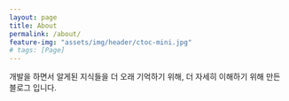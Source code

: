 ```yaml
---
layout: page
title: About
permalink: /about/
feature-img: "assets/img/header/ctoc-mini.jpg"
# tags: [Page]
---
```


개발을 하면서 알게된 지식들을 더 오래 기억하기 위해, 더 자세히 이해하기 위해 만든 블로그 입니다.
